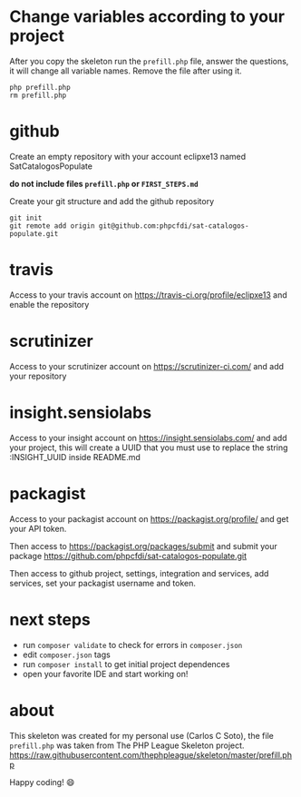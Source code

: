 # Change variables according to your project

After you copy the skeleton run the `prefill.php` file,
answer the questions, it will change all variable names.
Remove the file after using it.

```shell
php prefill.php
rm prefill.php
```


# github

Create an empty repository with your account eclipxe13 named SatCatalogosPopulate

**do not include files `prefill.php` or `FIRST_STEPS.md`**

Create your git structure and add the github repository

```shell
git init
git remote add origin git@github.com:phpcfdi/sat-catalogos-populate.git
```


# travis

Access to your travis account on https://travis-ci.org/profile/eclipxe13
and enable the repository


# scrutinizer

Access to your scrutinizer account on https://scrutinizer-ci.com/
and add your repository


# insight.sensiolabs

Access to your insight account on https://insight.sensiolabs.com/
and add your project, this will create a UUID that you must use to replace
the string :INSIGHT_UUID inside README.md


# packagist

Access to your packagist account on https://packagist.org/profile/
and get your API token.

Then access to https://packagist.org/packages/submit and submit your
package https://github.com/phpcfdi/sat-catalogos-populate.git

Then access to github project, settings, integration and services, add services,
set your packagist username and token.


# next steps

- run `composer validate` to check for errors in `composer.json`
- edit `composer.json` tags
- run `composer install` to get initial project dependences
- open your favorite IDE and start working on!


# about

This skeleton was created for my personal use (Carlos C Soto), the file `prefill.php`
was taken from The PHP League Skeleton project.
https://raw.githubusercontent.com/thephpleague/skeleton/master/prefill.php

Happy coding! :smile:
